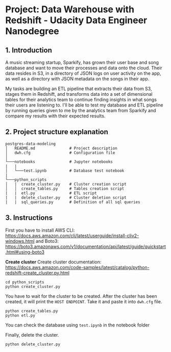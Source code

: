 # Project: Data Warehouse with Redshift - Udacity Data Engineer Nanodegree

## 1. Introduction

A music streaming startup, Sparkify, has grown their user base and song database and want to move their processes and data onto the cloud. Their data resides in S3, in a directory of JSON logs on user activity on the app, as well as a directory with JSON metadata on the songs in their app.

My tasks are building an ETL pipeline that extracts their data from S3, stages them in Redshift, and transforms data into a set of dimensional tables for their analytics team to continue finding insights in what songs their users are listening to. I'll be able to test my database and ETL pipeline by running queries given to me by the analytics team from Sparkify and compare my results with their expected results.


## 2. Project structure explanation

```
postgres-data-modeling
│   README.md               # Project description
│   dwh.cfg                 # Configuration file
│   
└───notebooks               # Jupyter notebooks
|   |               
│   └───test.ipynb          # Database test notebook
|  
└───python_scripts
│   |  create_cluster.py    # Cluster creation script
│   │  create_tables.py     # Tables creation script
|   |  etl.py               # ETL script
|   |  delete_cluster.py    # Cluster deletion script
|   |  sql_queries.py       # Definition of all sql queries
```

## 3. Instructions

First you have to install AWS CLI: https://docs.aws.amazon.com/cli/latest/userguide/install-cliv2-windows.html and Boto3: https://boto3.amazonaws.com/v1/documentation/api/latest/guide/quickstart.html#using-boto3


**Create cluster**
Create cluster documentation: https://docs.aws.amazon.com/code-samples/latest/catalog/python-redshift-create_cluster.py.html
```
cd python_scripts
python create_cluster.py
```

You have to wait for the cluster to be created. After the cluster has been created, it will print the `HOST ENDPOINT`. Take it and paste it into `dwh.cfg` file.

```
python create_tables.py
python etl.py
```

You can check the database using `test.ipynb` in the notebook folder

Finally, delete the cluster.

```
python delete_cluster.py
```
